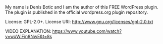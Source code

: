 My name is Denis Botic and I am the author of this FREE WordPress plugin. 
The plugin is published in the official wordpress.org plugin repository.

License:     GPL-2.0+.
License URI: http://www.gnu.org/licenses/gpl-2.0.txt

VIDEO EXPLANATION: https://www.youtube.com/watch?v=wxWiFin8NwE&t=8s


